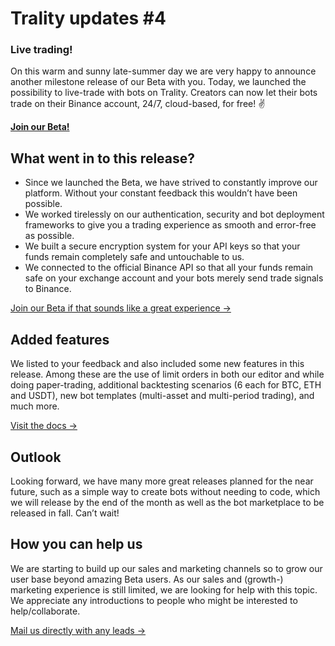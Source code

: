 # Trality updates #4

### Live trading!

On this warm and sunny late-summer day we are very happy to announce another milestone release of our Beta with you. Today, we launched the possibility to live-trade with bots on Trality. Creators can now let their bots trade on their Binance account, 24/7, cloud-based, for free! ✌️

**[Join our Beta!](https://auth.beta.trality.com/#/signup)**

## What went in to this release?

-   Since we launched the Beta, we have strived to constantly improve our platform. Without your constant feedback this wouldn’t have been possible.
-   We worked tirelessly on our authentication, security and bot deployment frameworks to give you a trading experience as smooth and error-free as possible.
-   We built a secure encryption system for your API keys so that your funds remain completely safe and untouchable to us.
-   We connected to the official Binance API so that all your funds remain safe on your exchange account and your bots merely send trade signals to Binance.

[Join our Beta if that sounds like a great experience ->](https://auth.beta.trality.com/#/signup)

## Added features

We listed to your feedback and also included some new features in this release. Among these are the use of limit orders in both our editor and while doing paper-trading, additional backtesting scenarios (6 each for BTC, ETH and USDT), new bot templates (multi-asset and multi-period trading), and much more.

[Visit the docs ->](https://docs.trality.com/)

## Outlook

Looking forward, we have many more great releases planned for the near future, such as a simple way to create bots without needing to code, which we will release by the end of the month as well as the bot marketplace to be released in fall. Can’t wait!

## How you can help us

We are starting to build up our sales and marketing channels so to grow our user base beyond amazing Beta users. As our sales and (growth-) marketing experience is still limited, we are looking for help with this topic. We appreciate any introductions to people who might be interested to help/collaborate.

[Mail us directly with any leads ->](mailto:hello@trality.com)
